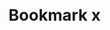 ---
title: Bookmark x
tags: ["bookmark", "x", "remove", "delete", "unmark", "erase", "cancel"]
icon: bookmark-x
svg: '<svg xmlns="http://www.w3.org/2000/svg" width="24" height="24" fill="none" viewBox="0 0 24 24" stroke-width="1.5" stroke-linecap="round" stroke-linejoin="round" stroke="currentColor"><path d="M7.527 20.841C6.861 21.274 6 20.772 6 19.952V3.942c0-.52.336-.942.75-.942h10.5c.414 0 .75.422.75.942v16.01c0 .82-.861 1.322-1.527.89l-3.946-2.562a.962.962 0 0 0-1.054 0l-3.946 2.56ZM10 7.5l4 4m0-4-4 4"/></svg>'
---